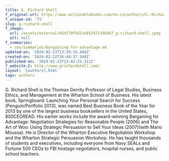 ```yaml
---
title: G. Richard Shell
f_original-url: https://www.actionablebooks.com/en-ca/authors/G.-Richard-Shell/
f_unique-id: '71'
slug: g-richard-shell
f_image:
  url: /assets/external/65d779f5d1c6852472146447_g-richard-shell.jpeg
  alt: null
f_summaries:
  - cms/summaries/bargaining-for-advantage.md
updated-on: '2024-02-23T13:30:35.404Z'
created-on: '2024-02-22T16:44:37.549Z'
published-on: '2024-02-23T13:42:23.311Z'
f_website-2: http://www.grichardshell.com/
layout: '[authors].html'
tags: authors
---
```


G. Richard Shell is the Thomas Gerrity Professor of Legal Studies, Business Ethics, and Management at the Wharton School of Business. His latest book, Springboard: Launching Your Personal Search for Success (Penguin/Portfolio 2013), was named Best Business Book of the Year for 2013 by one of the largest business booksellers in the United States, 800CEOREAD. His earlier works include the award-winning Bargaining for Advantage: Negotiation Strategies for Reasonable People (2006) and The Art of Woo: Using Strategic Persuasion to Sell Your Ideas (2007)(with Mario Moussa). He is Director of the Wharton Executive Negotiation Workshop and the Wharton Strategic Persuasion Workshop. He has taught thousands of students and executives, including everyone from Navy SEALs and Fortune 500 CEOs to FBI hostage negotiators, hospital nurses, and public school teachers.
